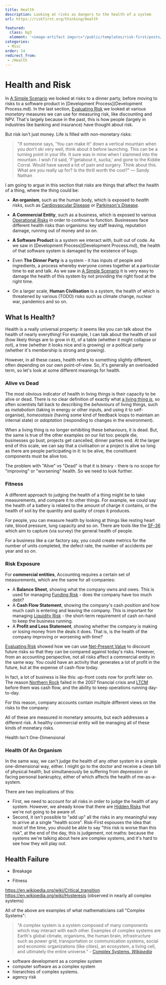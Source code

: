 ```yaml
---
title: Health
description: Looking at risks as dangers to the health of a system
url: https://riskfirst.org/thinking/Health

featured: 
  class: bg3
  element: '<image-artifact imgsrc="/public/templates/risk-first/posts/8bit-heart.svg">Health</image-artifact>'
categories: 
 - Misc
order: 14
redirect_from: 
 - /Health
---
```



# Health and Risk

In [A Simple Scenario](A-Simple-Scenario.md) we looked at risks to a dinner party, before moving to risks to a software product in [Development Process](Development Process.md).  In the last section, [Evaluating Risk](Evaluating-Risk.md) we looked at various _monetary_ measures we can use for measuring risk, like discounting and NPV.  That's largely because in the past, this is how people (largely in industries like banking and insurance) have thought about risk.  

But risk isn't just money.  Life is filled with non-monetary risks:

> "If someone says, 'You can make it!' down a vertical mountain when you don't ski very well, think about it before launching. This can be a turning point in your life. It sure was in mine when I slammed into the mountain.   I wish I'd said, 'F'getabout it, sucka,' and gone to the Kiddie Corral. Would have saved a lot of pain and surgery.  Think about this. What are you really up for? Is the thrill worth the cost?"  — Sandy Nathan

I am going to argue in this section that _risks_ are things that affect the health of a thing, where the thing could be:

 - **An organism**, such as the human body, which is exposed to _health risks_, such as [Cardiovascular Disease](https://en.wikipedia.org/wiki/Cardiovascular_disease) or [Parkinson's Disease](https://en.wikipedia.org/wiki/Parkinson's_disease).  
 
 - **A Commercial Entity**, such as a business, which is exposed to various [Operational Risks](../risks/Operational-Risk.md) in order to continue to function.  Businesses face different health risks than organisms:  key staff leaving, reputation damage, running out of money and so on.
 
 - **A Software Product** is a system we interact with, built out of code.  As we saw in [Development Process](Development Process.md), the health of that software system is damaged by the existence of bugs. 
 
 - Even **The Dinner Party** is a system - it has inputs of people and ingredients, a process whereby everyone comes together at a particular time to eat and talk.  As we saw in [A Simple Scenario](A-Simple-Scenario.md) it is very easy to damage the health of this system by not providing the right food at the right time.  
 
 - On a larger scale, **Human Civilisation** is a system, the health of which is threatened by various (TODO) risks such as climate change, nuclear war, pandemics and so on.
  
## What Is Health?

Health is a really universal property: it seems like you can talk about the health of nearly everything!  For example, I can talk about the health of soil (how likely things are to grow in it), of a table (whether it might collapse or not), a tree (whether it looks nice and is growing) or a political party (whether it's membership is strong and growing).  

However, in all these cases, health refers to something slightly different, often depending on our own point-of-view.  So, it's generally an overloaded term, so let's look at some different meanings for health.

### Alive vs Dead

The most obvious indicator of health in living things is their capacity to be alive or dead.  There is no clear definition of exactly what [a living thing _is_](https://en.wikipedia.org/wiki/Life), so often scientists fall back to describing the _behaviours_ of living things, such as _metabolism_ (taking in energy or other inputs, and using it to self-organise), _homeostasis_ (having some kind of feedback loops to maintain an internal state) or _adaptation_ (responding to changes in the environment).

When a living thing is no longer exhibiting these behaviours, it is dead.  But, the same is true of the other examples on our list too:  people die, businesses go bust, projects get cancelled, dinner parties end.  At the larger end of this scale, we can say that a civilisation or a project is alive so long as there are people participating in it:  to be alive, the constituent components must be alive too.

The problem with "Alive" vs "Dead" is that it is binary - there is no scope for "improving" or "worsening" health.  So we need to look further.

### Fitness

A different approach to judging the health of a thing might be to take measurements, and compare it to other things.  For example, we could say the health of a battery is related to the amount of charge it contains, or the health of soil by the quantity and quality of crops it produces.  

For people, you can measure health by looking at things like resting heart rate, blood pressure, lung capacity and so on.  There are tools like the [SF-36](https://en.wikipedia.org/wiki/SF-36) which aim to capture (via survey) the general health of people.  

For a business like a car factory say, you could create metrics for the number of units completed, the defect rate, the number of accidents per year and so on.  






### Risk Exposure



For **commercial entities**, Accounting requires a certain set of measurements, which are the same for all companies:

 - A **Balance Sheet**, showing what the company owns and owes.  This is used for managing [Funding Risk]() - does the company have too much debt?  
 - A **Cash Flow Statement**, showing the company's cash position and how much cash is entering and leaving the company.  This is important for managing [Liquidity Risk]() - the short-term requirement of cash on-hand to keep the business running.
 - A **Profit and Loss Statement**, showing whether the company is making or losing money from the deals it does.  That is, is the health of the company improving or worsening with time?

[Evaluating Risk](Evaluating-Risk.md) showed how we can use [Net-Present Value](Evaluating-Risk.md#discounting) to discount future risks so that they can be compared against today's risks.  However, from an accounting perspective, not all risks affect a commercial entity in the same way.   You could have an activity that generates a lot of profit in the future, but at the expense of cash-flow today.  

In fact, a lot of business is like this:  up-front costs now for profit later on.   The reason [Northern Rock](https://en.wikipedia.org/wiki/Northern_Rock) failed in the 2007 financial crisis and [LTCM](https://en.wikipedia.org/wiki/Long-Term_Capital_Management) before them was cash flow, and the ability to keep operations running day-to-day.

For this reason, company accounts contain multiple different views on the risks to the company:

All of these are measured in monetary amounts, but each addresses a different risk.   A healthy commercial entity will be managing all of these kinds of monetary risks.



 



Health Isn't One-Dimensional











### Health Of An Organism






In the same way, we can't judge the health of any other system in a simple one-dimensional way, either.   I might go to the doctor and receive a clean bill of physical health, but simultaneously  be suffering from depression or facing personal bankruptcy, either of which affects the health of me-as-a-system.

There are two implications of this:
 
- First, we need to account for all risks in order to judge the health of any system.   However, we already know that there are [Hidden Risks]() that we're not going to be aware of.
- Second, it isn't possible to "add up" all the risks in any meaningful way to arrive at a single "health score".  Risk-First espouses the idea that most of the time, you should be able to say "this risk is worse than this risk", at the end of the day, this is judgement, not maths:  because the systems we're talking about here are complex systems, and it's hard to see how they will play out.

## Health Failure


- Breakage

- Fitness


https://en.wikipedia.org/wiki/Critical_transition
https://en.wikipedia.org/wiki/Hysteresis  (observed in nearly all complex systems)
 


All of the above are examples of what mathematicians call "Complex Systems":

> "A complex system is a system composed of many components which may interact with each other. Examples of complex systems are Earth's global climate, organisms, the human brain, infrastructure such as power grid, transportation or communication systems, social and economic organizations (like cities), an ecosystem, a living cell, and ultimately the entire universe." - [Complex Systems, _Wikipedia_](https://en.wikipedia.org/wiki/Complex_system)



- software development as a complex system
- computer software as a complex system
- hierarchies of complex systems. 
- agency risk
  














 